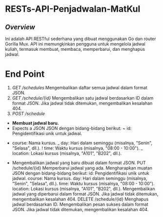 # RESTs-API-Penjadwalan-MatKul

## *Overview*
Ini adalah API RESTful sederhana yang dibuat menggunakan Go dan router Gorilla Mux. API ini memungkinkan pengguna untuk mengelola jadwal kuliah, termasuk membuat, membaca, memperbarui, dan menghapus jadwal.

# End Point
1. *GET /schedules*
Mengembalikan daftar semua jadwal dalam format JSON.
2. *GET /schedule/{id}*
Mengembalikan satu jadwal berdasarkan ID dalam format JSON.
Jika jadwal tidak ditemukan, mengembalikan kesalahan 404.
3. *POST /schedule*
* **Membuat jadwal baru.**
* Expects a JSON JSON dengan bidang-bidang berikut:
~ id: Pengidentifikasi unik untuk jadwal.
- course: Nama kursus.
_ day: Hari dalam seminggu (misalnya, "Senin", "Selasa", dll.).
! time: Waktu kursus (misalnya, "08:00 - 10:00").
_ location: Lokasi kursus (misalnya, "A101", "B202", dll.).
* Mengembalikan jadwal yang baru dibuat dalam format JSON.
PUT /schedule/{id}
Memperbarui jadwal yang ada.
Mengharapkan muatan JSON dengan bidang-bidang berikut:
id: Pengidentifikasi unik untuk jadwal. course: Nama kursus.
day: Hari dalam seminggu (misalnya, "Senin", "Selasa", dll.).
time: Waktu kursus (misalnya, "08:00 - 10:00").
location: Lokasi kursus (misalnya, "A101", "B202", dll.).
Mengembalikan jadwal yang diperbarui dalam format JSON.
Jika jadwal tidak ditemukan, mengembalikan kesalahan 404.
DELETE /schedule/{id}
Menghapus jadwal berdasarkan ID.
Mengembalikan pesan sukses dalam format JSON.
Jika jadwal tidak ditemukan, mengembalikan kesalahan 404.

